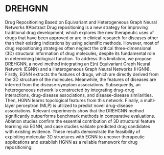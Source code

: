 # DREHGNN
Drug Repositioning Based on Equivariant and Heterogeneous Graph Neural Networks
#Abstract
Drug repositioning is a new strategy for improving traditional drug development, which explores the new therapeutic uses of drugs that have been approved or are in clinical research for diseases other than their existing indications by using scientific methods. However, most of drug repositioning strategies often neglect the critical three-dimensional (3D) structural information of drug molecules, despite its fundamental role in determining biological function. To address this limitation, we propose DREHGNN, a novel method integrating an E(n) Equivariant Graph Neural Network (EGNN) and a Heterogeneous Graph Neural Networks (HGNN). Firstly, EGNN extracts the features of drugs, which are directly derived from the 3D structure of the molecules. Meanwhile, the features of diseases are inferred from the disease-symptom associations. Subsequently, an heterogeneous network is constructed by integrating drug-drug interactions, drug-disease associations, and disease-disease similarities. Then, HGNN learns topological features from this network. Finally, a multi-layer perceptron (MLP) is utilized to predict novel drug-disease associations. Relevant experiments show that the DREHGNN method significantly outperforms benchmark methods in comparative evaluations. Ablation studies confirm the essential contribution of 3D structural feature learning via EGNN, and case studies validate predicted drug candidates with existing evidence. These results demonstrate the feasibility of exploiting molecular 3D structures with EGNN to uncover therapeutic applications and establish HGNN as a reliable framework for drug repositioning. 
